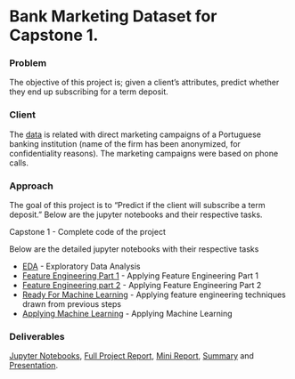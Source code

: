 # Bank Marketing Dataset for Capstone 1.

### Problem  
The objective of this project is; given a client’s attributes, predict whether they end up subscribing for a term deposit.

### Client 
The [data]( https://archive.ics.uci.edu/ml/datasets/Bank+Marketing) is related with direct marketing campaigns of a Portuguese banking institution (name of the firm has been anonymized, for confidentiality reasons). The marketing campaigns were based on phone calls. 

### Approach
The goal of this project is to “Predict if the client will subscribe a term deposit.”  Below are the jupyter notebooks and their respective tasks.

Capstone 1 - Complete code of the project

Below are the detailed jupyter notebooks with their respective tasks 

- [EDA](https://github.com/sankeerthankam/Data-Science/blob/master/Capstone%201/Milestone%20Notebooks/1%20-%20EDA.ipynb) - Exploratory Data Analysis
- [Feature Engineering Part 1](https://github.com/sankeerthankam/Data-Science/blob/master/Capstone%201/Milestone%20Notebooks/2%20-%20Feature%20Engineering%20-%20Part%201.ipynb) - Applying Feature Engineering Part 1
- [Feature Engineering part 2](https://github.com/sankeerthankam/Data-Science/blob/master/Capstone%201/Milestone%20Notebooks/3%20-%20Feature%20Engineering%20-%20Part%202.ipynb) - Applying Feature Engineering Part 2
- [Ready For Machine Learning](https://github.com/sankeerthankam/Data-Science/blob/master/Capstone%201/Milestone%20Notebooks/4%20-%20Ready%20For%20Machine%20Learning.ipynb) - Applying feature engineering techniques drawn from previous steps 
- [Applying Machine Learning](https://github.com/sankeerthankam/Data-Science/blob/master/Capstone%201/Milestone%20Notebooks/5%20-%20Applying%20Machine%20Learning.ipynb) - Applying Machine Learning

### Deliverables
[Jupyter Notebooks](https://github.com/sankeerthankam/Data-Science/tree/master/Capstone%201/Milestone%20Notebooks), [Full Project Report](https://github.com/sankeerthankam/Data-Science/blob/master/Capstone%201/Project%20Report/Full%20Report/Full%20Report.pdf), [Mini Report](https://github.com/sankeerthankam/Data-Science/blob/master/Capstone%201/Project%20Report/Mini%20Report/Mini%20Report.pdf), [Summary](https://github.com/sankeerthankam/Data-Science/blob/master/Capstone%201/Project%20Report/Summary/Summary.pdf) and [Presentation]().

